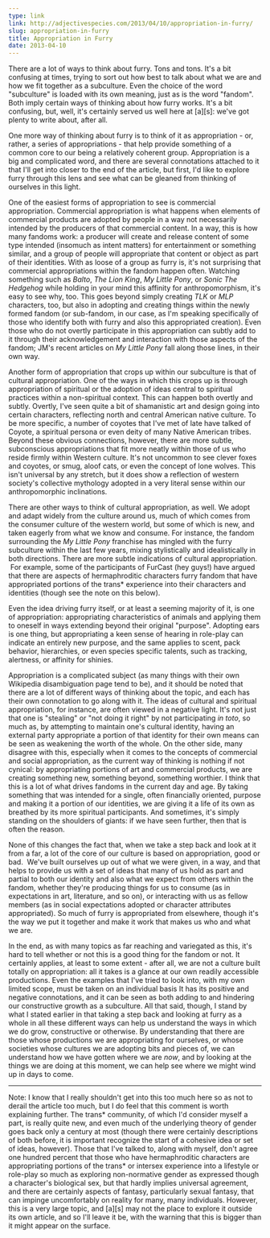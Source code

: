 ```yaml
---
type: link
link: http://adjectivespecies.com/2013/04/10/appropriation-in-furry/
slug: appropriation-in-furry
title: Appropriation in Furry
date: 2013-04-10
---
```


There are a lot of ways to think about furry. Tons and tons. It's a bit
confusing at times, trying to sort out how best to talk about what we are and
how we fit together as a subculture. Even the choice of the word "subculture" is
loaded with its own meaning, just as is the word "fandom". Both imply certain
ways of thinking about how furry works. It's a bit confusing, but, well, it's
certainly served us well here at \[a\]\[s\]: we've got plenty to write about, after
all.

One more way of thinking about furry is to think of it as appropriation - or,
rather, a series of appropriations - that help provide something of a common
core to our being a relatively coherent group. Appropriation is a big and
complicated word, and there are several connotations attached to it that I'll
get into closer to the end of the article, but first, I'd like to explore furry
through this lens and see what can be gleaned from thinking of ourselves in this
light.<!--more-->

One of the easiest forms of appropriation to see is commercial appropriation.
Commercial appropriation is what happens when elements of commercial products
are adopted by people in a way not necessarily intended by the producers of that
commercial content. In a way, this is how many fandoms work: a producer will
create and release content of some type intended (insomuch as intent matters)
for entertainment or something similar, and a group of people will appropriate
that content or object as part of their identities. With as loose of a group as
furry is, it's not surprising that commercial appropriations within the fandom
happen often. Watching something such as *Balto*, *The Lion King*,
*My Little Pony*, or *Sonic The Hedgehog* while holding in your
mind this affinity for anthropomorphism, it's easy to see why, too. This goes
beyond simply creating *TLK* or *MLP* characters, too, but also in
adopting and creating things within the newly formed fandom (or sub-fandom, in
our case, as I'm speaking specifically of those who identify both with furry and
also this appropriated creation). Even those who do not overtly participate in
this appropriation can subtly add to it through their acknowledgement and
interaction with those aspects of the fandom; JM's recent articles on *My
Little Pony* fall along those lines, in their own way.

Another form of appropriation that crops up within our subculture is that of
cultural appropriation. One of the ways in which this crops up is through
appropriation of spiritual or the adoption of ideas central to spiritual
practices within a non-spiritual context. This can happen both overtly and
subtly. Overtly, I've seen quite a bit of shamanistic art and design going into
certain characters, reflecting north and central American native culture. To be
more specific, a number of coyotes that I've met of late have talked of Coyote,
a spiritual persona or even deity of many Native American tribes. Beyond these
obvious connections, however, there are more subtle, subconscious appropriations
that fit more neatly within those of us who reside firmly within Western
culture. It's not uncommon to see clever foxes and coyotes, or smug, aloof cats,
or even the concept of lone wolves. This isn't universal by any stretch, but it
does show a reflection of western society's collective mythology adopted in a
very literal sense within our anthropomorphic inclinations.

There are other ways to think of cultural appropriation, as well. We adopt and
adapt widely from the culture around us, much of which comes from the consumer
culture of the western world, but some of which is new, and taken eagerly from
what we know and consume. For instance, the fandom surrounding the *My Little
Pony* franchise has mingled with the furry subculture within the last few
years, mixing stylistically and idealistically in both directions. There are
more subtle indications of cultural appropriation.  For example, some of the
participants of FurCast (hey guys!) have argued that there are aspects of
hermaphroditic characters furry fandom that have appropriated portions of the
trans\* experience into their characters and identities (though see the note on
this below).

Even the idea driving furry itself, or at least a seeming majority of it, is one
of appropriation: appropriating characteristics of animals and applying them to
oneself in ways extending beyond their original "purpose". Adopting ears is one
thing, but appropriating a keen sense of hearing in role-play can indicate an
entirely new purpose, and the same applies to scent, pack behavior, hierarchies,
or even species specific talents, such as tracking, alertness, or affinity for
shinies.

Appropriation is a complicated subject (as many things with their own Wikipedia
disambiguation page tend to be), and it should be noted that there are a lot of
different ways of thinking about the topic, and each has their own connotation
to go along with it. The ideas of cultural and spiritual appropriation, for
instance, are often viewed in a negative light. It's not just that one is
"stealing" or "not doing it right" by not participating *in toto*, so
much as, by attempting to maintain one's cultural identity, having an external
party appropriate a portion of that identity for their own means can be seen as
weakening the worth of the whole. On the other side, many disagree with this,
especially when it comes to the concepts of commercial and social appropriation,
as the current way of thinking is nothing if not cynical: by appropriating
portions of art and commercial products, we are creating something new,
something beyond, something worthier. I think that this is a lot of what drives
fandoms in the current day and age. By taking something that was intended for a
single, often financially oriented, purpose and making it a portion of our
identities, we are giving it a life of its own as breathed by its more spiritual
participants. And sometimes, it's simply standing on the shoulders of giants: if
we have seen further, then that is often the reason.

None of this changes the fact that, when we take a step back and look at it from
a far, a lot of the core of our culture is based on appropriation, good or bad.
 We've built ourselves up out of what we were given, in a way, and that helps to
provide us with a set of ideas that many of us hold as part and partial to both
our identity and also what we expect from others within the fandom, whether
they're producing things for us to consume (as in expectations in art,
literature, and so on), or interacting with us as fellow members (as in social
expectations adopted or character attributes appropriated). So much of furry is
appropriated from elsewhere, though it's the way we put it together and make it
work that makes us who and what we are.

In the end, as with many topics as far reaching and variegated as this, it's
hard to tell whether or not this is a good thing for the fandom or not. It
certainly applies, at least to some extent - after all, we are not a culture
built totally on appropriation: all it takes is a glance at our own readily
accessible productions. Even the examples that I've tried to look into, with my
own limited scope, must be taken on an individual basis It has its positive and
negative connotations, and it can be seen as both adding to and hindering our
constructive growth as a subculture. All that said, though, I stand by what I
stated earlier in that taking a step back and looking at furry as a whole in all
these different ways can help us understand the ways in which we do grow,
constructive or otherwise. By understanding that there are those whose
productions we are appropriating for ourselves, or whose societies whose
cultures we are adopting bits and pieces of, we can understand how we have
gotten where we are *now*, and by looking at the things we are doing at
this moment, we can help see where we might wind up in days to come.

-----

Note: I know that I really shouldn't get into this too much here so as not to
derail the article too much, but I do feel that this comment is worth explaining
further. The trans\* community, of which I'd consider myself a part, is really
quite new, and even much of the underlying theory of gender goes back only a
century at most (though there were certainly descriptions of both before, it is
important recognize the start of a cohesive idea or set of ideas, however).
Those that I've talked to, along with myself, don't agree one hundred percent
that those who have hermaphroditic characters are appropriating portions of the
trans\* or intersex experience into a lifestyle or role-play so much as
exploring non-normative gender as expressed though a character's biological sex,
but that hardly implies universal agreement, and there are certainly aspects of
fantasy, particularly sexual fantasy, that can impinge uncomfortably on reality
for many, many individuals. However, this is a very large topic, and \[a\]\[s\]
may not the place to explore it outside its own article, and so I'll leave it
be, with the warning that this is bigger than it might appear on the surface.
